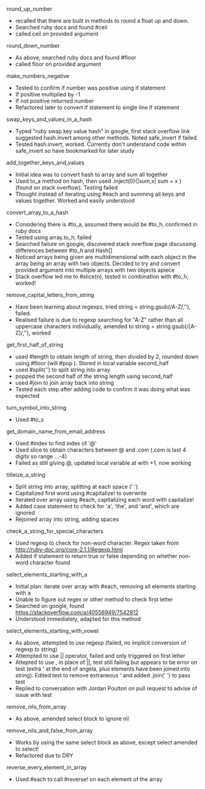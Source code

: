 round_up_number
- recalled that there are built in methods to round a float up and down. 
- Searched ruby docs and found #ceil
- called ceil on provided argument

round_down_number
- As above, searched ruby docs and found #floor
- called floor on provided argument

make_numbers_negative
- Tested to confirm if number was positive using if statement
- If positive multiplied by -1
- If not positive returned number
- Refactored later to convert if statement to single line if statement

swap_keys_and_values_in_a_hash
- Typed "ruby swap key value hash" in google, first stack overflow link suggested hash.invert among other methods. Noted safe_invert if failed.
- Tested hash.invert, worked. Currently don't understand code within safe_invert so have bookmarked for later study

add_together_keys_and_values
- Initial idea was to convert hash to array and sum all together
- Used to_a method on hash, then used .inject(0){|sum,x| sum + x } (found on stack overflow). Testing failed
- Thought instead of iterating using #each and summing all keys and values together. Worked and easily understood

convert_array_to_a_hash
- Considering there is #to_a, assumed there would be #to_h, confirmed in ruby docs
- Tested using array.to_h, failed
- Searched failure on google, discovered stack overflow page discussing differences between #to_h and Hash[]
- Noticed arrays being given are multidimensional with each object in the array being an array with two objects. Decided to try and convert provided argument into multiple arrays with two objects apiece
- Stack overflow led me to #slice(n), tested in combination with #to_h, worked!

remove_capital_letters_from_string
- Have been learning about regexps, tried string = string.gsub(/A-Z/,''), failed.
- Realised failure is due to regexp searching for "A-Z" rather than all uppercase characters individually, amended to string = string.gsub(/[A-Z]/,''), worked

get_first_half_of_string
- used #length to obtain length of string, then divided by 2, rounded down using #floor (will #pop ). Stored in local variable second_half
- used #split('') to split string into array
- popped the second half of the string length using second_half
- used #join to join array back into string
- Tested each step after adding code to confirm it was doing what was expected

turn_symbol_into_string
- Used #to_s

get_domain_name_from_email_address
- Used #index to find index of '@'
- Used slice to obtain characters between @ and .com (.com is last 4 digits so range ...-4)
- Failed as still giving @, updated local variable at with +1, now working

titleize_a_string
- Split string into array, splitting at each space (' ')
- Capitalized first word using #capitalize! to overwrite
- Iterated over array using #each, capitalizing each word with capitalize!
- Added case statement to check for 'a', 'the', and 'and', which are ignored
- Rejoined array into string, adding spaces

check_a_string_for_special_characters
- Used regexp to check for non-word character. Regex taken from http://ruby-doc.org/core-2.1.1/Regexp.html
- Added if statement to return true or false depending on whether non-word character found

select_elements_starting_with_a
- Initial plan: iterate over array with #each, removing all elements starting with a
- Unable to figure out regex or other method to check first letter
- Searched on google, found https://stackoverflow.com/a/40556949/7542912
- Understood immediately, adapted for this method

select_elements_starting_with_vowel
- As above, attempted to use regexp (failed, no implicit conversion of regexp to string)
- Attempted to use || operator, failed and only triggered on first letter
- Attepted to use , in place of ||, test still failing but appears to be error on test (extra ' at the end of angela, plus elements have been joined into string). Edited test to remove extraneous '  and added .join(' ') to pass test
- Replied to conversation with Jordan Poulton on pull request to advise of issue with test

remove_nils_from_array
- As above, amended select block to ignore nil

remove_nils_and_false_from_array
- Works by using the same select block as above, except select amended to select!
- Refactored due to DRY

reverse_every_element_in_array
- Used #each to call #reverse! on each element of the array
